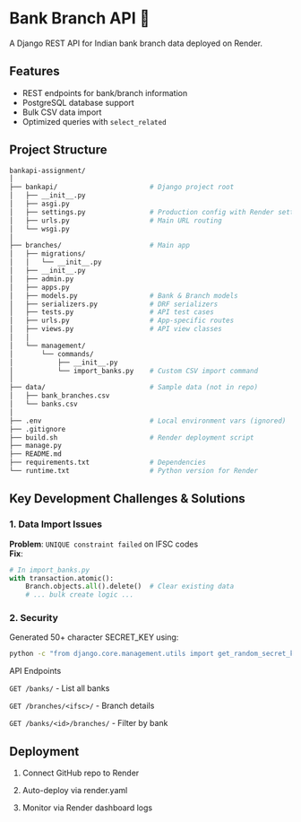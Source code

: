# Bank Branch API 🏦

A Django REST API for Indian bank branch data deployed on Render.

## Features
- REST endpoints for bank/branch information
- PostgreSQL database support
- Bulk CSV data import
- Optimized queries with `select_related`

## Project Structure
```bash
bankapi-assignment/
│
├── bankapi/                       # Django project root
│   ├── __init__.py
│   ├── asgi.py
│   ├── settings.py                # Production config with Render settings
│   ├── urls.py                    # Main URL routing
│   └── wsgi.py
│
├── branches/                      # Main app
│   ├── migrations/
│   │   └── __init__.py
│   ├── __init__.py
│   ├── admin.py
│   ├── apps.py
│   ├── models.py                  # Bank & Branch models
│   ├── serializers.py             # DRF serializers
│   ├── tests.py                   # API test cases
│   ├── urls.py                    # App-specific routes
│   ├── views.py                   # API view classes
│   │
│   └── management/
│       └── commands/
│           ├── __init__.py
│           └── import_banks.py    # Custom CSV import command
│
├── data/                          # Sample data (not in repo)
│   ├── bank_branches.csv
│   └── banks.csv
│
├── .env                           # Local environment vars (ignored)
├── .gitignore
├── build.sh                       # Render deployment script
├── manage.py
├── README.md
├── requirements.txt               # Dependencies
└── runtime.txt                    # Python version for Render
```

## Key Development Challenges & Solutions

### 1. Data Import Issues
**Problem**: `UNIQUE constraint failed` on IFSC codes  
**Fix**:
```python
# In import_banks.py
with transaction.atomic():
    Branch.objects.all().delete()  # Clear existing data
    # ... bulk create logic ...
```

### 2. Security
Generated 50+ character SECRET_KEY using:
```bash
python -c "from django.core.management.utils import get_random_secret_key; print(get_random_secret_key())"
```

API Endpoints

`GET /banks/` - List all banks

`GET /branches/<ifsc>/` - Branch details

`GET /banks/<id>/branches/` - Filter by bank

## Deployment

1. Connect GitHub repo to Render

2. Auto-deploy via render.yaml

3. Monitor via Render dashboard logs
